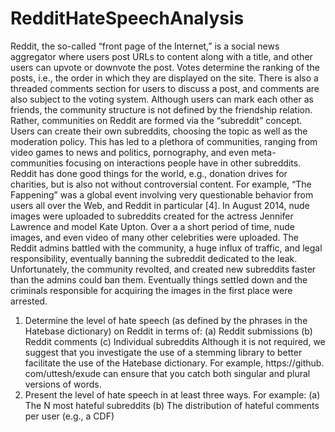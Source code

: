 # RedditHateSpeechAnalysis
Reddit, the so-called “front page of the Internet,” is a social news aggregator where users post URLs to content along with a title, and other users can upvote or downvote the post. Votes determine the ranking of the posts, i.e., the order in which they are displayed on the site. There is also a threaded comments section for users to discuss a post, and comments are also subject to the voting system. Although users can mark each other as friends, the community structure is not defined by the friendship relation. Rather, communities on Reddit are formed via the “subreddit” concept. Users can create their own subreddits, choosing the topic as well as the moderation policy. This has led to a plethora of communities, ranging from video games to news and politics, pornography, and even meta-communities focusing on interactions people have in other subreddits. Reddit has done good things for the world, e.g., donation drives for charities, but is also not without controversial content. For example, “The Fappening” was a global event involving very questionable behavior from users all over the Web, and Reddit in particular [4]. In August 2014, nude images were uploaded to subreddits created for the actress Jennifer Lawrence and model Kate Upton. Over a a short period of time, nude images, and even video of many other celebrities were uploaded. The Reddit admins battled with the community, a huge influx of traffic, and legal responsibility, eventually banning the subreddit dedicated to the leak. Unfortunately, the community revolted, and created new subreddits faster than the admins could ban them. Eventually things settled down and the criminals responsible for acquiring the images in the first place were arrested.

1. Determine the level of hate speech (as defined by the phrases in the Hatebase dictionary)
on Reddit in terms of:
(a) Reddit submissions
(b) Reddit comments
(c) Individual subreddits
Although it is not required, we suggest that you investigate the use of a stemming library
to better facilitate the use of the Hatebase dictionary. For example, https://github.
com/uttesh/exude can ensure that you catch both singular and plural versions of words.
2. Present the level of hate speech in at least three ways. For example:
(a) The N most hateful subreddits
(b) The distribution of hateful comments per user (e.g., a CDF)
